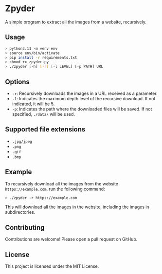 # Zpyder

A simple program to extract all the images from a website, recursively.

## Usage

```bash
> python3.11 -m venv env
> source env/bin/activate
> pip install -r requirements.txt
> chmod +x zpyder.py
> ./zpyder [-h] [-r] [-l LEVEL] [-p PATH] URL
```

## Options

* `-r`: Recursively downloads the images in a URL received as a parameter.
* `-l`: Indicates the maximum depth level of the recursive download. If not indicated, it will be 5.
* `-p`: Indicates the path where the downloaded files will be saved. If not specified, `./data/` will be used.

## Supported file extensions

* `.jpg/jpeg`
* `.png`
* `.gif`
* `.bmp`

## Example

To recursively download all the images from the website `https://example.com`, run the following command:

```bash
> ./zpyder -r https://example.com
```

This will download all the images in the website, including the images in subdirectories.

## Contributing

Contributions are welcome! Please open a pull request on GitHub.

## License

This project is licensed under the MIT License.
